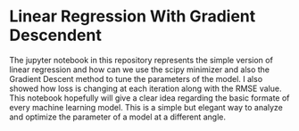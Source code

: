 # Linear Regression With Gradient Descendent

The jupyter notebook in this repository represents the simple version of linear regression and how can we use the scipy minimizer and also the Gradient Descent method
to tune the parameters of the model. I also showed how loss is changing at each iteration along with the RMSE value. This notebook hopefully will give a clear idea regarding the
basic formate of every machine learning model. This is a simple but elegant way to analyze and optimize the parameter of a model at a different angle.
